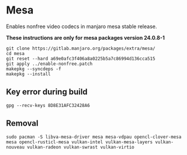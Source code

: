 # Mesa
Enables nonfree video codecs in manjaro mesa stable release.

**These instructions are only for mesa packages version 24.0.8-1**

    git clone https://gitlab.manjaro.org/packages/extra/mesa/
    cd mesa
    git reset --hard a69e0afc3f406a8a0225b5a7c86994d136cca515
    git apply ../enable-nonfree.patch
    makepkg --syncdeps -f
    makepkg --install

## Key error during build
    gpg --recv-keys 8D8E31AFC32428A6

## Removal
    sudo pacman -S libva-mesa-driver mesa mesa-vdpau opencl-clover-mesa mesa opencl-rusticl-mesa vulkan-intel vulkan-mesa-layers vulkan-nouveau vulkan-radeon vulkan-swrast vulkan-virtio